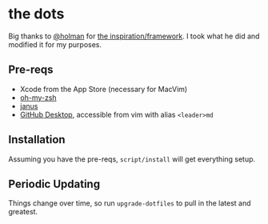 # the dots

Big thanks to [@holman](https://github.com/holman) for [the
inspiration/framework](https://github.com/holman/dotfiles).  I took what
he did and modified it for my purposes.

## Pre-reqs

- Xcode from the App Store (necessary for MacVim)
- [oh-my-zsh](https://github.com/robbyrussell/oh-my-zsh)
- [janus](https://github.com/carlhuda/janus)
- [GitHub Desktop](https://desktop.github.com/), accessible from vim with alias `<leader>md`

## Installation

Assuming you have the pre-reqs, `script/install` will get everything setup.

## Periodic Updating

Things change over time, so run `upgrade-dotfiles` to pull in the latest
and greatest.
